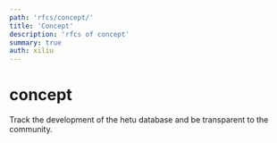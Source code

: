 ```yaml
---
path: 'rfcs/concept/'
title: 'Concept'
description: 'rfcs of concept'
summary: true
auth: xiliu
---
```


# concept

Track the development of the hetu database and be transparent to the community.
